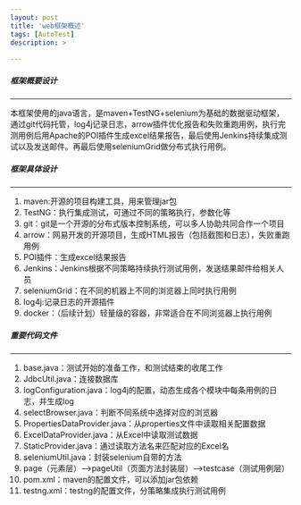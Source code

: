 ```yaml
---
layout: post
title: 'web框架概述'
tags: [AutoTest]
description: >
  
---
```

##### 框架概要设计

---

本框架使用的java语言，是maven+TestNG+selenium为基础的数据驱动框架，通过git代码托管，log4j记录日志，arrow插件优化报告和失败重跑用例，执行完测用例后用Apache的POI插件生成excel结果报告，最后使用Jenkins持续集成测试以及发送邮件。再最后使用seleniumGrid做分布式执行用例。

##### 框架具体设计

---
1. maven:开源的项目构建工具，用来管理jar包
2. TestNG：执行集成测试，可通过不同的策略执行，参数化等
3. git：git是一个开源的分布式版本控制系统，可以多人协助共同合作一个项目
4. arrow：网易开发的开源项目，生成HTML报告（包括截图和日志），失败重跑用例
5. POI插件：生成excel结果报告
6. Jenkins：Jenkins根据不同策略持续执行测试用例，发送结果邮件给相关人员
7. seleniumGrid：在不同的机器上不同的浏览器上同时执行用例
8. log4j:记录日志的开源插件
9. docker：（后续计划）轻量级的容器，非常适合在不同浏览器上执行用例
<!-- more -->
##### 重要代码文件

---
1. base.java：测试开始的准备工作，和测试结束的收尾工作
2. JdbcUtil.java：连接数据库
3. logConfiguration.java：log4j的配置，动态生成各个模块中每条用例的日志，并生成log
4. selectBrowser.java：判断不同系统中选择对应的浏览器
5. PropertiesDataProvider.java：从properties文件中读取相关配置数据
6. ExcelDataProvider.java：从Excel中读取测试数据
7. StaticProvider.java：通过读取方法名来匹配对应的Excel名
8. seleniumUtil.java：封装selenium自带的方法
9. page（元素层）-->pageUtil（页面方法封装层）-->testcase（测试用例层）
10. pom.xml：maven的配置文件，可以添加jar包依赖
11. testng.xml：testng的配置文件，分策略集成执行测试用例





